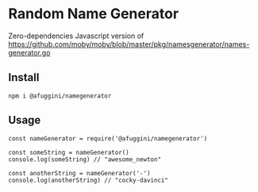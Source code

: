 # Random Name Generator

Zero-dependencies Javascript version of https://github.com/moby/moby/blob/master/pkg/namesgenerator/names-generator.go

## Install

`npm i @afuggini/namegenerator`

## Usage

```
const nameGenerator = require('@afuggini/namegenerator')

const someString = nameGenerator()
console.log(someString) // "awesome_newton"

const anotherString = nameGenerator('-')
console.log(anotherString) // "cocky-davinci"
```

